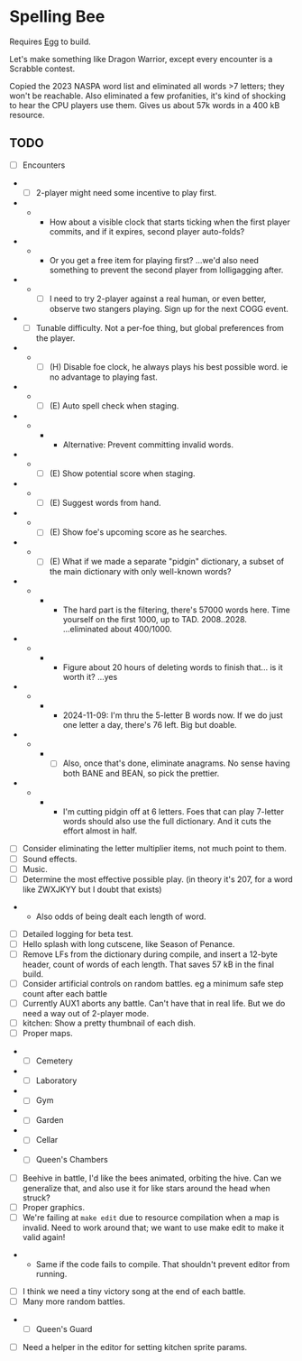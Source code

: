 # Spelling Bee

Requires [Egg](https://github.com/aksommerville/egg) to build.

Let's make something like Dragon Warrior, except every encounter is a Scrabble contest.

Copied the 2023 NASPA word list and eliminated all words >7 letters; they won't be reachable.
Also eliminated a few profanities, it's kind of shocking to hear the CPU players use them.
Gives us about 57k words in a 400 kB resource.

## TODO

- [ ] Encounters
- - [ ] 2-player might need some incentive to play first.
- - - How about a visible clock that starts ticking when the first player commits, and if it expires, second player auto-folds?
- - - Or you get a free item for playing first? ...we'd also need something to prevent the second player from lolligagging after.
- - - [ ] I need to try 2-player against a real human, or even better, observe two stangers playing. Sign up for the next COGG event.
- - [ ] Tunable difficulty. Not a per-foe thing, but global preferences from the player.
- - - [ ] (H) Disable foe clock, he always plays his best possible word. ie no advantage to playing fast.
- - - [ ] (E) Auto spell check when staging.
- - - - Alternative: Prevent committing invalid words.
- - - [ ] (E) Show potential score when staging.
- - - [ ] (E) Suggest words from hand.
- - - [ ] (E) Show foe's upcoming score as he searches.
- - - [ ] (E) What if we made a separate "pidgin" dictionary, a subset of the main dictionary with only well-known words?
- - - - The hard part is the filtering, there's 57000 words here. Time yourself on the first 1000, up to TAD. 2008..2028. ...eliminated about 400/1000.
- - - - Figure about 20 hours of deleting words to finish that... is it worth it? ...yes
- - - - 2024-11-09: I'm thru the 5-letter B words now. If we do just one letter a day, there's 76 left. Big but doable.
- - - - [ ] Also, once that's done, eliminate anagrams. No sense having both BANE and BEAN, so pick the prettier.
- - - - I'm cutting pidgin off at 6 letters. Foes that can play 7-letter words should also use the full dictionary. And it cuts the effort almost in half.
- [ ] Consider eliminating the letter multiplier items, not much point to them.
- [ ] Sound effects.
- [ ] Music.
- [ ] Determine the most effective possible play. (in theory it's 207, for a word like ZWXJKYY but I doubt that exists)
- - Also odds of being dealt each length of word.
- [ ] Detailed logging for beta test.
- [ ] Hello splash with long cutscene, like Season of Penance.
- [ ] Remove LFs from the dictionary during compile, and insert a 12-byte header, count of words of each length. That saves 57 kB in the final build.
- [ ] Consider artificial controls on random battles. eg a minimum safe step count after each battle
- [ ] Currently AUX1 aborts any battle. Can't have that in real life. But we do need a way out of 2-player mode.
- [ ] kitchen: Show a pretty thumbnail of each dish.
- [ ] Proper maps.
- - [ ] Cemetery
- - [ ] Laboratory
- - [ ] Gym
- - [ ] Garden
- - [ ] Cellar
- - [ ] Queen's Chambers
- [ ] Beehive in battle, I'd like the bees animated, orbiting the hive. Can we generalize that, and also use it for like stars around the head when struck?
- [ ] Proper graphics.
- [ ] We're failing at `make edit` due to resource compilation when a map is invalid. Need to work around that; we want to use make edit to make it valid again!
- - Same if the code fails to compile. That shouldn't prevent editor from running.
- [ ] I think we need a tiny victory song at the end of each battle.
- [ ] Many more random battles.
- - [ ] Queen's Guard
- [ ] Need a helper in the editor for setting kitchen sprite params.
